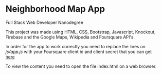 # Neighborhood Map App
Full Stack Web Developer Nanodegree

This project was made using HTML, CSS, Bootstrap, Javascript, Knockout, Firebase and the Google Maps, Wikipedia and Foursquare API's.

In order for the app to work correctly you need to replace the lines on *js/app.js* with your Foursquare client id and client secret that you can get [here](https://developer.foursquare.com/)

To view the content you need to open the file index.html on a web browser.
